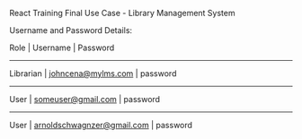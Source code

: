 ﻿React Training Final Use Case - Library Management System

Username and Password Details:

Role 		|		Username		|		Password
___________________________________________________________________________________
Librarian	|		johncena@mylms.com	|		password
____________________________________________________________________________________
User		|		someuser@gmail.com	|		password
____________________________________________________________________________________
User		|   arnoldschwagnzer@gmail.com		|		password